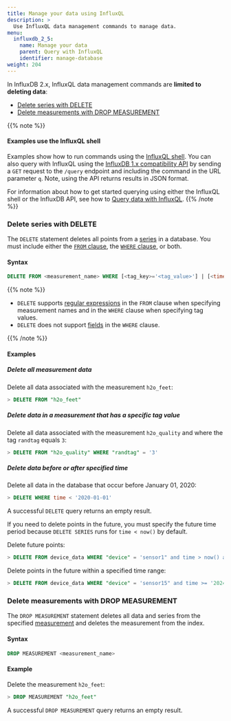 ```yaml
---
title: Manage your data using InfluxQL
description: >
  Use InfluxQL data management commands to manage data.
menu:
  influxdb_2_5:
    name: Manage your data
    parent: Query with InfluxQL
    identifier: manage-database
weight: 204
---
```


In InfluxDB 2.x, InfluxQL data management commands are **limited to deleting data**:

- [Delete series with DELETE](#delete-series-with-delete)
- [Delete measurements with DROP MEASUREMENT](#delete-measurements-with-drop-measurement)

{{% note %}}

#### Examples use the InfluxQL shell

Examples show how to run commands using the [InfluxQL shell](/influxdb/v2.5/tools/influxql-shell/). You can also query with InfluxQL using the [InfluxDB 1.x compatibility API](/influxdb/v2.5/reference/api/influxdb-1x/) by sending a `GET` request to the `/query` endpoint and including the command in the URL parameter `q`. Note, using the API returns results in JSON format.

For information about how to get started querying using either the InfluxQL shell or the InfluxDB API, see how to [Query data with InfluxQL](/influxdb/v2.5/query-data/influxql).
{{% /note %}}

### Delete series with DELETE

The `DELETE` statement deletes all points from a [series](/influxdb/v2.5/reference/glossary/#series) in a database. You must include either the [`FROM` clause](/influxdb/v2.5/query-data/influxql/explore-data/select/#from-clause), the [`WHERE` clause](/influxdb/v2.5/query-data/influxql/explore-data/where/), or both.

#### Syntax

```sql
DELETE FROM <measurement_name> WHERE [<tag_key>='<tag_value>'] | [<time interval>]
```

{{% note %}}

- `DELETE` supports
[regular expressions](/influxdb/v2.5/query-data/influxql/explore-data/regular-expressions/)
in the `FROM` clause when specifying measurement names and in the `WHERE` clause
when specifying tag values.
- `DELETE` does not support [fields](/influxdb/v2.5/reference/glossary/#field) in the `WHERE` clause.

{{% /note %}}

#### Examples

##### Delete all measurement data

Delete all data associated with the measurement `h2o_feet`:

```sql
> DELETE FROM "h2o_feet"
```

##### Delete data in a measurement that has a specific tag value

Delete all data associated with the measurement `h2o_quality` and where the tag `randtag` equals `3`:

```sql
> DELETE FROM "h2o_quality" WHERE "randtag" = '3'
```

##### Delete data before or after specified time

Delete all data in the database that occur before January 01, 2020:

```sql
> DELETE WHERE time < '2020-01-01'
```

A successful `DELETE` query returns an empty result.

If you need to delete points in the future, you must specify the future time period because `DELETE SERIES` runs for `time < now()` by default.

Delete future points:

```sql 
> DELETE FROM device_data WHERE "device" = 'sensor1" and time > now() and < '2024-01-14T01:00:00Z'
```

Delete points in the future within a specified time range:

```sql
> DELETE FROM device_data WHERE "device" = 'sensor15" and time >= '2024-01-01T12:00:00Z' and <= '2025-06-30T11:59:00Z'
```

### Delete measurements with DROP MEASUREMENT

The `DROP MEASUREMENT` statement deletes all data and series from the specified [measurement](/influxdb/v2.5/reference/glossary/#measurement) and deletes the
measurement from the index.

#### Syntax

```sql
DROP MEASUREMENT <measurement_name>
```

#### Example

Delete the measurement `h2o_feet`:
```sql
> DROP MEASUREMENT "h2o_feet"
```

A successful `DROP MEASUREMENT` query returns an empty result.
